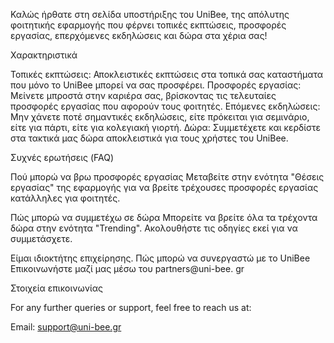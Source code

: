 
Καλώς ήρθατε στη σελίδα υποστήριξης του UniBee, της απόλυτης φοιτητικής εφαρμογής που φέρνει τοπικές εκπτώσεις, προσφορές εργασίας, επερχόμενες εκδηλώσεις και δώρα στα χέρια σας!

Χαρακτηριστικά

Τοπικές εκπτώσεις: Αποκλειστικές εκπτώσεις στα τοπικά σας καταστήματα που μόνο το UniBee μπορεί να σας προσφέρει. Προσφορές εργασίας: Μείνετε μπροστά στην καριέρα σας, βρίσκοντας τις τελευταίες προσφορές εργασίας που αφορούν τους φοιτητές. Επόμενες εκδηλώσεις: Μην χάνετε ποτέ σημαντικές εκδηλώσεις, είτε πρόκειται για σεμινάριο, είτε για πάρτι, είτε για κολεγιακή γιορτή. Δώρα: Συμμετέχετε και κερδίστε στα τακτικά μας δώρα αποκλειστικά για τους χρήστες του UniBee.

Συχνές ερωτήσεις (FAQ)

Πού μπορώ να βρω προσφορές εργασίας Μεταβείτε στην ενότητα "Θέσεις εργασίας" της εφαρμογής για να βρείτε τρέχουσες προσφορές εργασίας κατάλληλες για φοιτητές.

Πώς μπορώ να συμμετέχω σε δώρα Μπορείτε να βρείτε όλα τα τρέχοντα δώρα στην ενότητα "Trending". Ακολουθήστε τις οδηγίες εκεί για να συμμετάσχετε.

Είμαι ιδιοκτήτης επιχείρησης. Πώς μπορώ να συνεργαστώ με το UniBee Επικοινωνήστε μαζί μας μέσω του partners@uni-bee. gr

Στοιχεία επικοινωνίας

For any further queries or support, feel free to reach us at:

Email: support@uni-bee.gr

